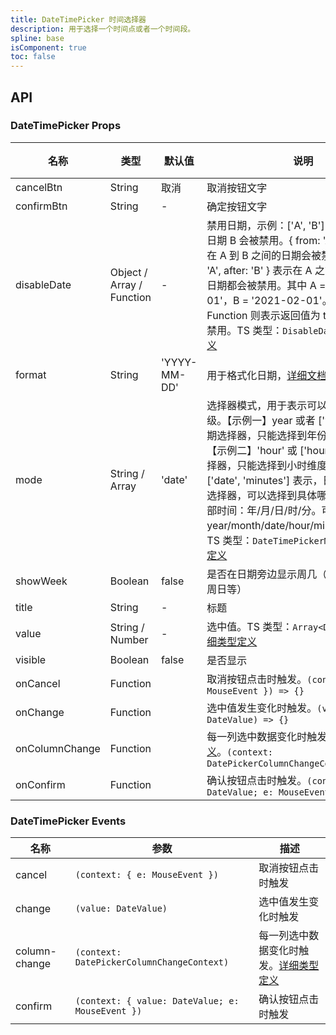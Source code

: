 ```yaml
---
title: DateTimePicker 时间选择器
description: 用于选择一个时间点或者一个时间段。
spline: base
isComponent: true
toc: false
---
```



## API
### DateTimePicker Props

名称 | 类型 | 默认值 | 说明 | 必传
-- | -- | -- | -- | --
cancelBtn | String | 取消 | 取消按钮文字 | N
confirmBtn | String | - | 确定按钮文字 | N
disableDate | Object / Array / Function | - | 禁用日期，示例：['A', 'B'] 表示日期 A 和日期 B 会被禁用。{ from: 'A', to: 'B' } 表示在 A 到 B 之间的日期会被禁用。{ before: 'A', after: 'B' } 表示在 A 之前和在 B 之后的日期都会被禁用。其中 A = '2021-01-01'，B = '2021-02-01'。值类型为 Function 则表示返回值为 true 的日期会被禁用。TS 类型：`DisableDate`。[详细类型定义](https://git.code.oa.com/TDesign/tdesign-mobile-vue/tree/develop/src/date-time-picker/type.ts) | N
format | String | 'YYYY-MM-DD' | 用于格式化日期，[详细文档](https://day.js.org/docs/en/display/format) | N
mode | String / Array | 'date' | 选择器模式，用于表示可以选择到哪一个层级。【示例一】year 或者 ['year'] 表示纯日期选择器，只能选择到年份，只显示年份。【示例二】'hour' 或 ['hour'] 表示纯时间选择器，只能选择到小时维度。【示例三】['date', 'minutes'] 表示，日期和时间 混合选择器，可以选择到具体哪一分钟，显示全部时间：年/月/日/时/分。可选项：year/month/date/hour/minutes/second。TS 类型：`DateTimePickerMode`。[详细类型定义](https://git.code.oa.com/TDesign/tdesign-mobile-vue/tree/develop/src/date-time-picker/type.ts) | N
showWeek | Boolean | false | 是否在日期旁边显示周几（如周一，周二，周日等） | N
title | String | - | 标题 | N
value | String / Number | - | 选中值。TS 类型：`Array<DateValue>`。[详细类型定义](https://git.code.oa.com/TDesign/tdesign-mobile-vue/tree/develop/src/date-time-picker/type.ts) | N
visible | Boolean | false | 是否显示 | N
onCancel | Function |  | 取消按钮点击时触发。`(context: { e: MouseEvent }) => {}` | N
onChange | Function |  | 选中值发生变化时触发。`(value: DateValue) => {}` | N
onColumnChange | Function |  | 每一列选中数据变化时触发。[详细类型定义](https://git.code.oa.com/TDesign/tdesign-mobile-vue/tree/develop/src/date-time-picker/type.ts)。`(context: DatePickerColumnChangeContext) => {}` | N
onConfirm | Function |  | 确认按钮点击时触发。`(context: { value: DateValue; e: MouseEvent }) => {}` | N

### DateTimePicker Events

名称 | 参数 | 描述
-- | -- | --
cancel | `(context: { e: MouseEvent })` | 取消按钮点击时触发
change | `(value: DateValue)` | 选中值发生变化时触发
column-change | `(context: DatePickerColumnChangeContext)` | 每一列选中数据变化时触发。[详细类型定义](https://git.code.oa.com/TDesign/tdesign-mobile-vue/tree/develop/src/date-time-picker/type.ts)
confirm | `(context: { value: DateValue; e: MouseEvent })` | 确认按钮点击时触发
